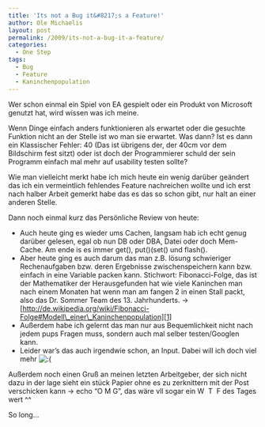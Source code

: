 ```yaml
---
title: 'Its not a Bug it&#8217;s a Feature!'
author: Ole Michaelis
layout: post
permalink: /2009/its-not-a-bug-it-a-feature/
categories:
  - One Step
tags:
  - Bug
  - Feature
  - Kaninchenpopulation
---
```


Wer schon einmal ein Spiel von EA gespielt oder ein Produkt von Microsoft genutzt hat, wird wissen was ich meine.

Wenn Dinge einfach anders funktionieren als erwartet oder die gesuchte Funktion nicht an der Stelle ist wo man sie erwartet. Was dann? Ist es dann ein Klassischer Fehler: 40 (Das ist übrigens der, der 40cm vor dem Bildschirm fest sitzt) oder ist doch der Programmierer schuld der sein Programm einfach mal mehr auf usability testen sollte?

Wie man vielleicht merkt habe ich mich heute ein wenig darüber geändert das ich ein vermeintlich fehlendes Feature nachreichen wollte und ich erst nach halber Arbeit gemerkt habe das es das so schon gibt, nur halt an einer anderen Stelle.

Dann noch einmal kurz das Persönliche Review von heute:

*   Auch heute ging es wieder ums Cachen, langsam hab ich echt genug darüber gelesen, egal ob nun DB oder DBA, Datei oder doch Mem-Cache. Am ende is es immer get(), put()(set() und flash().
*   Aber heute ging es auch darum das man z.B. lösung schwieriger Rechenaufgaben bzw. deren Ergebnisse zwischenspeichern kann bzw. einfach in eine Variable packen kann. Stichwort: Fibonacci-Folge, das ist der Mathematiker der Herausgefunden hat wie viele Kaninchen man nach einem Monaten hat wenn man am fangen 2 in einen Stall packt, also das Dr. Sommer Team des 13. Jahrhunderts. -> [http://de.wikipedia.org/wiki/Fibonacci-Folge#Modell\_einer\_Kaninchenpopulation][1]
*   Außerdem habe ich gelernt das man nur aus Bequemlichkeit nicht nach jedem pups Fragen muss, sondern auch mal selber testen/Googlen kann.
*   Leider war’s das auch irgendwie schon, an Input. Dabei will ich doch viel mehr ![:(][2]

 [1]: http://de.wikipedia.org/wiki/Fibonacci-Folge#Modell_einer_Kaninchenpopulation
 [2]: http://blog.codestars.eu/wp-includes/images/smilies/icon_sad.gif

Außerdem noch einen Gruß an meinen letzten Arbeitgeber, der sich nicht dazu in der lage sieht ein stück Papier ohne es zu zerknittern mit der Post verschicken kann -> echo “O M G”, das wäre vll sogar ein W  T  F des Tages wert ^^

So long…

